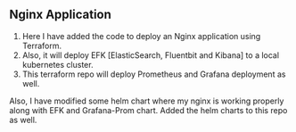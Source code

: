 ## Nginx Application

1. Here I have added the code to deploy an Nginx application using Terraform.
2. Also, it will deploy EFK [ElasticSearch, Fluentbit and Kibana] to a local kubernetes cluster.
3. This terraform repo will deploy Prometheus and Grafana deployment as well.

Also, I have modified some helm chart where my nginx is working properly along with EFK and Grafana-Prom chart. Added the helm charts to this repo as well.